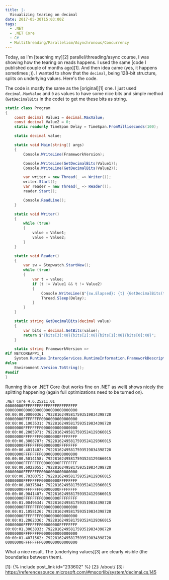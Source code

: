 ```yaml
---
title: |-
  Visualizing tearing on decimal 
date: 2017-05-30T15:03:00Z
tags:
  - .NET
  - .NET Core
  - C#
  - Multithreading/Parallelism/Asynchronous/Concurrency
---
```

Today, as I'm [teaching my][2] parallel/threading/async course, I was showing how the tearing on reads happens. I used the same [code I published couple of months ago][1]. And then idea came (yes, it happens sometimes ;)). I wanted to show that the `decimal`, being 128-bit structure, splits on underlying values. Here's the code.

<!-- excerpt -->

The code is mostly the same as the [original][1] one. I just used `decimal.MaxValue` and `0` as values to have some nice bits and simple method (`GetDecimalBits` in the code) to get me these bits as string.

```csharp
static class Program
{
    const decimal Value1 = decimal.MaxValue;
    const decimal Value2 = 0;
    static readonly TimeSpan Delay = TimeSpan.FromMilliseconds(100);

    static decimal value;

    static void Main(string[] args)
    {
        Console.WriteLine(FrameworkVersion);

        Console.WriteLine(GetDecimalBits(Value1));
        Console.WriteLine(GetDecimalBits(Value2));

        var writer = new Thread(_ => Writer());
        writer.Start();
        var reader = new Thread(_ => Reader());
        reader.Start();

        Console.ReadLine();
    }

    static void Writer()
    {
        while (true)
        {
            value = Value1;
            value = Value2;
        }
    }

    static void Reader()
    {
        var sw = Stopwatch.StartNew();
        while (true)
        {
            var t = value;
            if (t != Value1 && t != Value2)
            {
                Console.WriteLine($"{sw.Elapsed}: {t} {GetDecimalBits(t)}");
                Thread.Sleep(Delay);
            }
        }
    }

    static string GetDecimalBits(decimal value)
    {
        var bits = decimal.GetBits(value);
        return $"{bits[3]:X8}{bits[2]:X8}{bits[1]:X8}{bits[0]:X8}";
    }

    static string FrameworkVersion =>
#if NETCOREAPP1_1
    System.Runtime.InteropServices.RuntimeInformation.FrameworkDescription;
#else
    Environment.Version.ToString();
#endif
}
```

Running this on .NET Core (but works fine on .NET as well) shows nicely the splitting happening (again full optimizations need to be turned on).

```text
.NET Core 4.6.25211.01
00000000FFFFFFFFFFFFFFFFFFFFFFFF
00000000000000000000000000000000
00:00:00.0000036: 79228162495817593519834398720 00000000FFFFFFFF0000000000000000
00:00:00.1003531: 79228162495817593519834398720 00000000FFFFFFFF0000000000000000
00:00:00.2005971: 79228162495817593524129366015 00000000FFFFFFFF00000000FFFFFFFF
00:00:00.3008787: 79228162495817593524129366015 00000000FFFFFFFF00000000FFFFFFFF
00:00:00.4011402: 79228162495817593519834398720 00000000FFFFFFFF0000000000000000
00:00:00.5014158: 79228162495817593524129366015 00000000FFFFFFFF00000000FFFFFFFF
00:00:00.6022055: 79228162495817593519834398720 00000000FFFFFFFF0000000000000000
00:00:00.7030075: 79228162495817593524129366015 00000000FFFFFFFF00000000FFFFFFFF
00:00:00.8037584: 79228162495817593524129366015 00000000FFFFFFFF00000000FFFFFFFF
00:00:00.9041407: 79228162495817593524129366015 00000000FFFFFFFF00000000FFFFFFFF
00:00:01.0049634: 79228162495817593519834398720 00000000FFFFFFFF0000000000000000
00:00:01.1058126: 79228162495817593519834398720 00000000FFFFFFFF0000000000000000
00:00:01.2062336: 79228162495817593524129366015 00000000FFFFFFFF00000000FFFFFFFF
00:00:01.3063833: 79228162495817593519834398720 00000000FFFFFFFF0000000000000000
00:00:01.4071562: 79228162495817593519834398720 00000000FFFFFFFF0000000000000000
```

What a nice result. The [underlying values][3] are clearly visible (the boundaries between them). 

[1]: {% include post_link id="233602" %}
[2]: /about/
[3]: https://referencesource.microsoft.com/#mscorlib/system/decimal.cs,145
